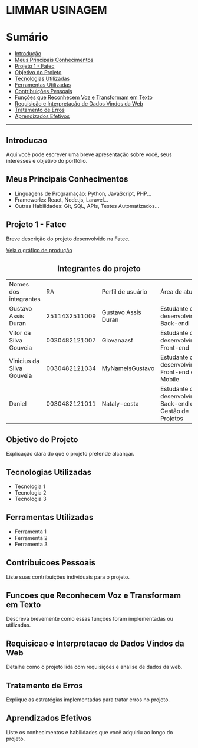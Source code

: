 # LIMMAR USINAGEM

# Sumário

- [Introdução](#introducao)
- [Meus Principais Conhecimentos](#meus-principais-conhecimentos)
- [Projeto 1 - Fatec](#projeto-1---fatec)
- [Objetivo do Projeto](#objetivo-do-projeto)
- [Tecnologias Utilizadas](#tecnologias-utilizadas)
- [Ferramentas Utilizadas](#ferramentas-utilizadas)
- [Contribuições Pessoais](#contribuicoes-pessoais)
- [Funções que Reconhecem Voz e Transformam em Texto](#funcoes-que-reconhecem-voz-e-transformam-em-texto)
- [Requisição e Interpretação de Dados Vindos da Web](#requisicao-e-interpretacao-de-dados-vindos-da-web)
- [Tratamento de Erros](#tratamento-de-erros)
- [Aprendizados Efetivos](#aprendizados-efetivos)

---

## Introducao
Aqui você pode escrever uma breve apresentação sobre você, seus interesses e objetivo do portfólio.

## Meus Principais Conhecimentos
- Linguagens de Programação: Python, JavaScript, PHP...
- Frameworks: React, Node.js, Laravel...
- Outras Habilidades: Git, SQL, APIs, Testes Automatizados...

## Projeto 1 - Fatec
Breve descrição do projeto desenvolvido na Fatec.

[Veja o gráfico de produção](https://projetolimmar-a11y.github.io/projeto-limmar/)

<h2 align='center'>Integrantes do projeto</h2> 
<table align='center'>
    <tr>
        <td>Nomes dos integrantes</td>
        <td>RA</td>
        <td>Perfil de usuário</td>
        <td>Área de atuação</td>
    </tr>
    <tr>
        <td>Gustavo Assis Duran</td>
        <td>2511432511009</td>
        <td>Gustavo Assis Duran</td>
        <td>Estudante de desenvolvimento Back-end</td>
    </tr>
    <tr>
        <td>Vitor da Silva Gouveia</td>
        <td>0030482121007</td>
        <td>Giovanaasf</td>
        <td>Estudante de desenvolvimento Front-end</td>
    </tr>
    <tr>
        <td>Vinicius da Silva Gouveia</td>
        <td>0030482121034</td>
        <td>MyNameIsGustavo</td>
        <td>Estudante de desenvolvimento Front-end e Mobile</td>
    </tr>
    <tr>
        <td>Daniel</td>
        <td>0030482121011</td>
        <td>Nataly-costa</td>
        <td>Estudante de desenvolvimento Back-end e Gestão de Projetos</td>
    </tr>
</table>

## Objetivo do Projeto
Explicação clara do que o projeto pretende alcançar.

## Tecnologias Utilizadas
- Tecnologia 1
- Tecnologia 2
- Tecnologia 3

## Ferramentas Utilizadas
- Ferramenta 1
- Ferramenta 2
- Ferramenta 3

## Contribuicoes Pessoais
Liste suas contribuições individuais para o projeto.

## Funcoes que Reconhecem Voz e Transformam em Texto
Descreva brevemente como essas funções foram implementadas ou utilizadas.

## Requisicao e Interpretacao de Dados Vindos da Web
Detalhe como o projeto lida com requisições e análise de dados da web.

## Tratamento de Erros
Explique as estratégias implementadas para tratar erros no projeto.

## Aprendizados Efetivos
Liste os conhecimentos e habilidades que você adquiriu ao longo do projeto.
